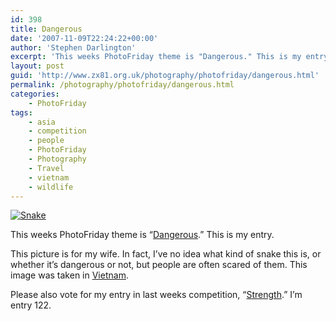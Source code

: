 ```yaml
---
id: 398
title: Dangerous
date: '2007-11-09T22:24:22+00:00'
author: 'Stephen Darlington'
excerpt: 'This weeks PhotoFriday theme is "Dangerous." This is my entry.'
layout: post
guid: 'http://www.zx81.org.uk/photography/photofriday/dangerous.html'
permalink: /photography/photofriday/dangerous.html
categories:
    - PhotoFriday
tags:
    - asia
    - competition
    - people
    - PhotoFriday
    - Photography
    - Travel
    - vietnam
    - wildlife
---
```


[![Snake](https://i0.wp.com/farm6.staticflickr.com/5533/10817614934_a776695684.jpg?resize=500%2C333)](http://www.flickr.com/photos/stephendarlington/10817614934/ "Snake by stephendarlington, on Flickr")

This weeks PhotoFriday theme is “[Dangerous](http://www.photofriday.com/archives/challenge/000718.php).” This is my entry.

This picture is for my wife. In fact, I’ve no idea what kind of snake this is, or whether it’s dangerous or not, but people are often scared of them. This image was taken in [Vietnam](/travel/vietnam-2005.html).

Please also vote for my entry in last weeks competition, “[Strength](http://www.photofriday.com/linkviewer.php?id=716).” I’m entry 122.